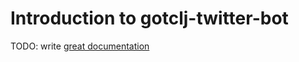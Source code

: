# Introduction to gotclj-twitter-bot

TODO: write [great documentation](http://jacobian.org/writing/great-documentation/what-to-write/)
